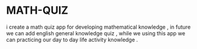 # MATH-QUIZ
 i create a math quiz app for developing mathematical knowledge , in future we can add english general knowledge quiz , while we using this app we can practicing our day to day life activity knowledge .
